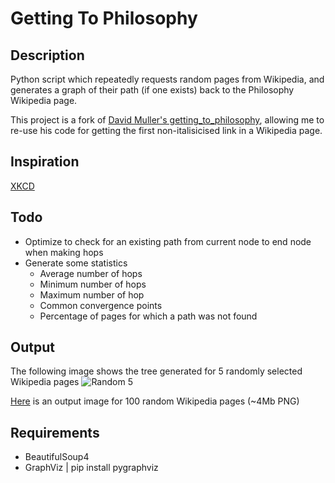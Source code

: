 Getting To Philosophy
====================

Description
-----------

Python script which repeatedly requests random pages from Wikipedia, and generates a graph of their path (if one exists) back to the Philosophy Wikipedia page.

This project is a fork of [David Muller's getting_to_philosophy](https://github.com/DavidMuller/getting_to_philosophy), allowing me to re-use his code for getting the first non-italisicised link in a Wikipedia page.

Inspiration
-----------

[XKCD](http://xkcd.com/903/)

Todo
----
+ Optimize to check for an existing path from current node to end node when making hops
+ Generate some statistics
    - Average number of hops
    - Minimum number of hops
    - Maximum number of hop
    - Common convergence points
    - Percentage of pages for which a path was not found

Output
------
The following image shows the tree generated for 5 randomly selected Wikipedia pages
![Random 5](http://evidex.me/assets/images/get_to_philosophy/random_5.png)

[Here](http://evidex.me/assets/images/get_to_philosophy/random_to_philosophy_100.png) is an output image for 100 random Wikipedia pages (~4Mb PNG)

Requirements
------------

+ BeautifulSoup4
+ GraphViz | pip install pygraphviz
